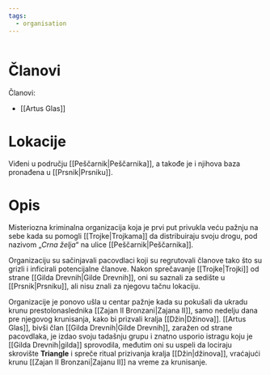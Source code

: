 ```yaml
---
tags:
  - organisation
---
```

```table-of-contents
```

# Članovi

Članovi:
- [[Artus Glas]]

# Lokacije

Viđeni u području [[Peščarnik|Peščarnika]], a takođe je i njihova baza pronađena u [[Prsnik|Prsniku]].

# Opis

Misteriozna kriminalna organizacija koja je prvi put privukla veću pažnju na sebe kada su pomogli [[Trojke|Trojkama]] da distribuiraju svoju drogu, pod nazivom „*Crna želja*“ na ulice [[Peščarnik|Peščarnika]].

Organizaciju su sačinjavali pacovdlaci koji su regrutovali članove tako što su grizli i inficirali potencijalne članove. Nakon sprečavanje [[Trojke|Trojki]] od strane [[Gilda Drevnih|Gilde Drevnih]], oni su saznali za sedište u [[Prsnik|Prsniku]], ali nisu znali za njegovu tačnu lokaciju.

Organizacije je ponovo ušla u centar pažnje kada su pokušali da ukradu krunu prestolonaslednika [[Zajan II Bronzani|Zajana II]], samo nedelju dana pre njegovog krunisanja, kako bi prizvali kralja [[Džin|Džinova]]. [[Artus Glas]], bivši član [[Gilda Drevnih|Gilde Drevnih]], zaražen od strane pacovdlaka, je izdao svoju tadašnju grupu i znatno usporio istragu koju je [[Gilda Drevnih|gilda]] sprovodila, međutim oni su uspeli da lociraju skrovište **Triangle** i spreče ritual prizivanja kralja [[Džin|džinova]], vraćajući krunu [[Zajan II Bronzani|Zajanu II]] na vreme za krunisanje.
